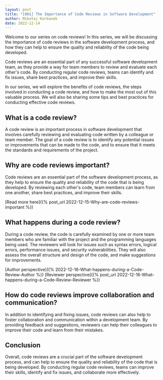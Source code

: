 ```yaml
---
layout: post
title: "[001] The Importance of Code Reviews in Software Development"
author: Mikołaj Korbanek
date: 2022-12-14
---
```


Welcome to our series on code reviews! In this series, we will be discussing the importance of code reviews in the software development process, and how they can help to ensure the quality and reliability of the code being developed.

Code reviews are an essential part of any successful software development team, as they provide a way for team members to review and evaluate each other's code. By conducting regular code reviews, teams can identify and fix issues, share best practices, and improve their skills.

In our series, we will explore the benefits of code reviews, the steps involved in conducting a code review, and how to make the most out of this valuable process. We will also be sharing some tips and best practices for conducting effective code reviews.

## What is a code review?

A code review is an important process in software development that involves carefully reviewing and evaluating code written by a colleague or team member. The goal of a code review is to identify any potential issues or improvements that can be made to the code, and to ensure that it meets the standards and requirements of the project.

## Why are code reviews important?

Code reviews are an essential part of the software development process, as they help to ensure the quality and reliability of the code that is being developed. By reviewing each other's code, team members can learn from one another, share best practices, and improve their skills.

[Read more here]({% post_url 2022-12-15-Why-are-code-reviews-important %})

## What happens during a code review?

During a code review, the code is carefully examined by one or more team members who are familiar with the project and the programming languages being used. The reviewers will look for issues such as syntax errors, logical errors, performance issues, and security vulnerabilities. They will also assess the overall structure and design of the code, and make suggestions for improvements.

[Author perspective]({% 2022-12-16-What-happens-during-a-Code-Review-Author %})
[Reviewer perspective]({% post_url 2022-12-16-What-happens-during-a-Code-Review-Reviewer %})


## How do code reviews improve collaboration and communication?

In addition to identifying and fixing issues, code reviews can also help to foster collaboration and communication within a development team. By providing feedback and suggestions, reviewers can help their colleagues to improve their code and learn from their mistakes.

## Conclusion

Overall, code reviews are a crucial part of the software development process, and can help to ensure the quality and reliability of the code that is being developed. By conducting regular code reviews, teams can improve their skills, identify and fix issues, and collaborate more effectively.
